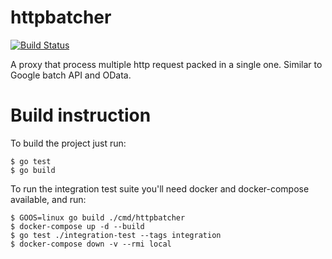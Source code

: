 # httpbatcher

[![Build Status](https://travis-ci.org/aarnone/httpbatcher.svg?branch=master)](https://travis-ci.org/aarnone/httpbatcher)

A proxy that process multiple http request packed in a single one. Similar to Google batch API and OData.

# Build instruction

To build the project just run:
```
$ go test
$ go build
```

To run the integration test suite you'll need docker and docker-compose available, and run:
```
$ GOOS=linux go build ./cmd/httpbatcher
$ docker-compose up -d --build
$ go test ./integration-test --tags integration
$ docker-compose down -v --rmi local
```
